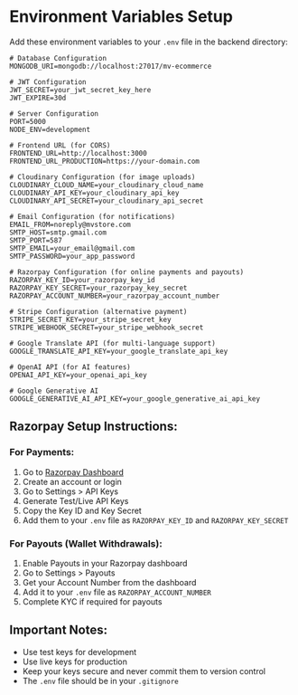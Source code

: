# Environment Variables Setup

Add these environment variables to your `.env` file in the backend directory:

```env
# Database Configuration
MONGODB_URI=mongodb://localhost:27017/mv-ecommerce

# JWT Configuration
JWT_SECRET=your_jwt_secret_key_here
JWT_EXPIRE=30d

# Server Configuration
PORT=5000
NODE_ENV=development

# Frontend URL (for CORS)
FRONTEND_URL=http://localhost:3000
FRONTEND_URL_PRODUCTION=https://your-domain.com

# Cloudinary Configuration (for image uploads)
CLOUDINARY_CLOUD_NAME=your_cloudinary_cloud_name
CLOUDINARY_API_KEY=your_cloudinary_api_key
CLOUDINARY_API_SECRET=your_cloudinary_api_secret

# Email Configuration (for notifications)
EMAIL_FROM=noreply@mvstore.com
SMTP_HOST=smtp.gmail.com
SMTP_PORT=587
SMTP_EMAIL=your_email@gmail.com
SMTP_PASSWORD=your_app_password

# Razorpay Configuration (for online payments and payouts)
RAZORPAY_KEY_ID=your_razorpay_key_id
RAZORPAY_KEY_SECRET=your_razorpay_key_secret
RAZORPAY_ACCOUNT_NUMBER=your_razorpay_account_number

# Stripe Configuration (alternative payment)
STRIPE_SECRET_KEY=your_stripe_secret_key
STRIPE_WEBHOOK_SECRET=your_stripe_webhook_secret

# Google Translate API (for multi-language support)
GOOGLE_TRANSLATE_API_KEY=your_google_translate_api_key

# OpenAI API (for AI features)
OPENAI_API_KEY=your_openai_api_key

# Google Generative AI
GOOGLE_GENERATIVE_AI_API_KEY=your_google_generative_ai_api_key
```

## Razorpay Setup Instructions:

### For Payments:
1. Go to [Razorpay Dashboard](https://dashboard.razorpay.com/)
2. Create an account or login
3. Go to Settings > API Keys
4. Generate Test/Live API Keys
5. Copy the Key ID and Key Secret
6. Add them to your `.env` file as `RAZORPAY_KEY_ID` and `RAZORPAY_KEY_SECRET`

### For Payouts (Wallet Withdrawals):
1. Enable Payouts in your Razorpay dashboard
2. Go to Settings > Payouts
3. Get your Account Number from the dashboard
4. Add it to your `.env` file as `RAZORPAY_ACCOUNT_NUMBER`
5. Complete KYC if required for payouts

## Important Notes:
- Use test keys for development
- Use live keys for production
- Keep your keys secure and never commit them to version control
- The `.env` file should be in your `.gitignore`
